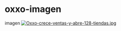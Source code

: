 # oxxo-imagen
imagen
[![Oxxo-crece-ventas-y-abre-128-tiendas.jpg](https://i.postimg.cc/28QcJ3gQ/Oxxo-crece-ventas-y-abre-128-tiendas.jpg)](https://postimg.cc/1fzrVRmX)
